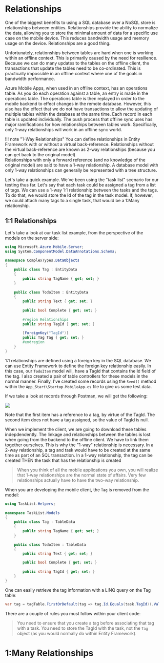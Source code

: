 # Relationships

One of the biggest benefits to using a SQL database over a NoSQL store is relationships between entities.  Relationships
provide the ability to normalize the data, allowing you to store the minimal amount of data for a specific use case on
the mobile device.  This reduces bandwidth usage and memory usage on the device.  Relationships are a good thing.

Unfortunately, relationships between tables are hard when one is working within an offline context.  This is primarily
caused by the need for resilience.  Because we can do many updates to the tables on the offline client, the transactions
that update the tables need to be co-ordinated.  This is practically impossible in an offline context where one of the
goals in bandwidth performance.

Azure Mobile Apps, when used in an offline context, has an operations table.  As you do each operation against a table,
an entry is made in the operations table.  The operations table is then replayed in order to the mobile backend to
effect changes in the remote database.  However, this also has the effect that we do not have transactions to allow the
updating of multiple tables within the database at the same time.  Each record in each table is updated individually.
The push process that offline sync uses has major ramifications for how relationships between tables work.  Specifically,
only 1-way relationships will work in an offline sync world.

!!! note "1-Way Relationships"
    You can define relationships in Entity Framework with or without a virtual back-reference.  Relationships without
    the virtual back-reference are known as 2-way relationships (because you can get back to the original model).  
    Relationships with only a forward reference (and no knowledge of the original model) are said to have a 1-way
    relationship.  A database model with only 1-way relationships can generally be represented with a tree structure.

Let's take a quick example.  We've been using the "task list" scenario for our testing thus far.  Let's say that each
task could be assigned a tag from a list of tags.   We can use a 1-way 1:1 relationship between the tasks and the tags.
To do that, we would store the Id of the tag in the task model.  If, however, we could attach many tags to a single
task, that would be a 1:Many relationship.

## 1:1 Relationships

Let's take a look at our task list example, from the perspective of the models on the server side:

```csharp
using Microsoft.Azure.Mobile.Server;
using System.ComponentModel.DataAnnotations.Schema;
 
namespace ComplexTypes.DataObjects
{
    public class Tag : EntityData
    {
        public string TagName { get; set; }
    }
 
    public class TodoItem : EntityData
    {
        public string Text { get; set; }
 
        public bool Complete { get; set; }
 
        #region Relationships
        public string TagId { get; set; }
 
        [ForeignKey("TagId")]
        public Tag Tag { get; set; }
        #endregion
    }
}
```

1:1 relationships are defined using a foreign key in the SQL database.  We can use Entity Framework to define the foreign
key relationship easily.  In this case, our `TodoItem` model will, have a TagId that contains the Id field of the tag.  I
also created a pair of table controllers for these models in the normal manner.  Finally, I've created some records using
the `Seed()` method within the `App_Start\Startup.MobileApp.cs` file to give us some test data.

If we take a look at records through Postman, we will get the following:

![][relationships-1]

Note that the first item has a reference to a tag, by virtue of the TagId.  The second item does not have a tag assigned,
so the value of TagId is null.

When we implement the client, we are going to download these tables indepdendently.  The linkage and relationships between
the tables is lost when going from the backend to the offline client.  We have to link them together ourselves.  This is
why the "1-way" relationship is necessary.  In a 2-way relationship, a tag and task would have to be created at the same
time as part of an SQL transaction.  In a 1-way relationship, the tag can be created THEN the task that has the relationship
is created

> When you think of all the mobile applications you own, you will realize that 1-way relationships are the normal state of
affairs.  Very few relationships actually have to have the two-way relationship.

When you are developing the mobile client, the `Tag` is removed from the model:

```csharp
using TaskList.Helpers;
 
namespace TaskList.Models
{
    public class Tag : TableData
    {
        public string TagName { get; set; }
    }
 
    public class TodoItem : TableData
    {
        public string Text { get; set; }

        public bool Complete { get; set; }
 
        public string TagId { get; set; }
    }
}
```

One can easily retrieve the tag information with a LINQ query on the Tag table:

```csharp
var tag = tagTable.FirstOrDefault(tag => tag.Id.Equals(task.TagId)).Value;
```

There are a couple of rules you must follow within your client code:

> You need to ensure that you create a tag before associating that tag with a task.
> You need to store the TagId with the task, not the `Tag` object (as you would normally do within Entity Framework).


# 1:Many Relationships

<!-- Images -->
[relationships-1]: img/relationships-1.PNG
